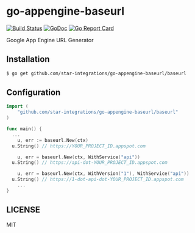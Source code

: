 # go-appengine-baseurl

[![Build Status](https://travis-ci.org/star-integrations/go-appengine-baseurl.svg?branch=master)](https://travis-ci.org/star-integrations/go-appengine-baseurl)
[![GoDoc](http://img.shields.io/badge/go-documentation-blue.svg?style=flat-square)](https://godoc.org/github.com/star-integrations/go-appengine-baseurl/baseurl)
[![Go Report Card](https://goreportcard.com/badge/github.com/star-integrations/go-appengine-baseurl)](https://goreportcard.com/report/github.com/star-integrations/go-appengine-baseurl)

Google App Engine URL Generator


## Installation

```sh
$ go get github.com/star-integrations/go-appengine-baseurl/baseurl
```

## Configuration

```go
import (
	"github.com/star-integrations/go-appengine-baseurl/baseurl"
)

func main() {
  ...
	u, err := baseurl.New(ctx)
  u.String() // https://YOUR_PROJECT_ID.appspot.com

	u, err = baseurl.New(ctx, WithService("api"))
  u.String() // https://api-dot-YOUR_PROJECT_ID.appspot.com

	u, err = baseurl.New(ctx, WithVersion("1"), WithService("api"))
  u.String() // https://1-dot-api-dot-YOUR_PROJECT_ID.appspot.com
	...
}

```

## LICENSE

MIT
